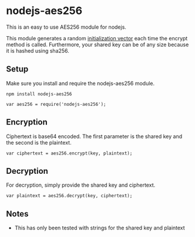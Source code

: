 # nodejs-aes256
This is an easy to use AES256 module for nodejs.

This module generates a random [initialization vector](https://en.wikipedia.org/wiki/Initialization_vector) each time the encrypt method is called. Furthermore, your shared key can be of any size because it is hashed using sha256.

## Setup
Make sure you install and require the nodejs-aes256 module.

`npm install nodejs-aes256`

`var aes256 = require('nodejs-aes256');`

## Encryption
Ciphertext is base64 encoded. The first parameter is the shared key and the second is the plaintext.

`var ciphertext = aes256.encrypt(key, plaintext);`

## Decryption
For decryption, simply provide the shared key and ciphertext.

`var plaintext = aes256.decrypt(key, ciphertext);`

## Notes

* This has only been tested with strings for the shared key and plaintext
